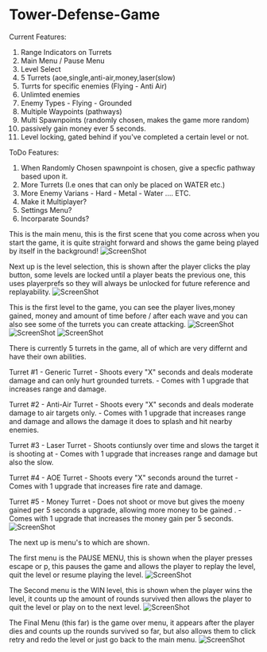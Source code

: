 # Tower-Defense-Game

Current Features:
1. Range Indicators on Turrets
2. Main Menu / Pause Menu 
3. Level Select
4. 5 Turrets (aoe,single,anti-air,money,laser(slow)
5. Turrts for specific enemies (Flying - Anti Air)
6. Unlimted enemies
7. Enemy Types - Flying - Grounded
8. Multiple Waypoints (pathways)
9. Multi Spawnpoints (randomly chosen, makes the game more random)
10. passively gain money ever 5 seconds.
11. Level locking, gated behind if you've completed a certain level or not.


ToDo Features:
1. When Randomly Chosen spawnpoint is chosen, give a specfic pathway based upon it.
2. More Turrets (I.e ones that can only be placed on WATER etc.)
3. More Enemy Varians - Hard - Metal - Water .... ETC.
4. Make it Multiplayer?
5. Settings Menu?
6. Incorparate Sounds?

This is the main menu, this is the first scene that you come across when you start the game, it is quite straight forward and shows the game being played by itself in the background!
![ScreenShot](https://i.gyazo.com/5654955b4f04370ad34cf5ec7aa0a4ba.png)

Next up is the level selection, this is shown after the player clicks the play button, some levels are locked until a player beats the previous one, this uses playerprefs so they will always be unlocked for future reference and replayability.
![ScreenShot](https://i.gyazo.com/63cd13edc6d003a33fd7d2a9dfc1eb5c.png)

This is the first level to the game, you can see the player lives,money gained, money and amount of time before / after each wave and you can also see some of the turrets you can create attacking.
![ScreenShot](https://i.gyazo.com/b007f921c7e89beaae433fc9fcfacf07.png)
![ScreenShot](https://i.gyazo.com/a59c0809efbc419c9331ba46d3fe3ec7.png)
![ScreenShot](https://i.gyazo.com/1927a1f26ef0c4ba6fb65b72748d8a71.png)

There is currently 5 turrets in the game, all of which are very differnt and have their own abilities.

Turret #1 - Generic Turret - Shoots every "X" seconds and deals moderate damage and can only hurt grounded turrets. - Comes with 1 upgrade that increases range and damage.

Turret #2 - Anti-Air Turret - Shoots every "X" seconds and deals moderate damage to air targets only. - Comes with 1 upgrade that increases range and damage and allows the damage it does to splash and hit nearby enemies.

Turret #3 - Laser Turret - Shoots contiunsly over time and slows the target it is shooting at - Comes with 1 upgrade that increases range and damage but also the slow.

Turret #4 - AOE Turret - Shoots every "X" seconds around the turret - Comes with 1 upgrade that increases fire rate and damage.

Turret #5 - Money Turret - Does not shoot or move but gives the moeny gained per 5 seconds a upgrade, allowing more money to be gained . - Comes with 1 upgrade that increases the money gain per 5 seconds.
![ScreenShot](https://i.gyazo.com/ef25c3f125a7a00d2c72b93d3a6f8440.png)




The next up is menu's to which are shown.

The first menu is the PAUSE MENU, this is shown when the player presses escape or p, this pauses the game and allows the player to replay the level, quit the level or resume playing the level.
![ScreenShot](https://i.gyazo.com/a2c024666490710e090a45d52f19fecd.png)

The Second menu is the WIN level, this is shown when the player wins the level, it counts up the amount of rounds survived then allows the player to quit the level or play on to the next level.
![ScreenShot](https://i.gyazo.com/d915bd59c9c66625b8ba20a0c6e1117f.png)

The Final Menu (this far) is the game over menu, it appears after the player dies and counts up the rounds survived so far, but also allows them to click retry and redo the level or just go back to the main menu.
![ScreenShot](https://i.gyazo.com/accb7108102616985ebe9a111e3cc423.png)
